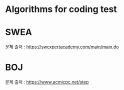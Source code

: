 # Algorithms for coding test

# SWEA
문제 출처 : https://swexpertacademy.com/main/main.do
# BOJ
문제 출처 : https://www.acmicpc.net/step
